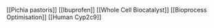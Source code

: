 [[Pichia pastoris]]
[[Ibuprofen]]
[[Whole Cell Biocatalyst]]
[[Bioprocess Optimisation]]
[[Human Cyp2c9]]
